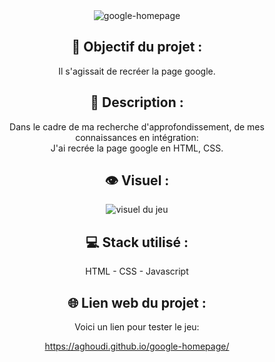 <div align=center><img src="https://user-images.githubusercontent.com/27373255/137556104-b3db7aaa-ad41-45f9-a606-9d36e55aacad.png" alt="google-homepage"/></div>
<h2 align=center>🎯 Objectif du projet :</h2>
<p align=center>Il s'agissait de recréer la page google.</p>

<h2 align=center>📝 Description :</h2>

<p align=center>Dans le cadre de ma recherche d'approfondissement, de mes connaissances en intégration:</br>
J'ai recrée la page google en HTML, CSS.</br>
</p>

<h2 align=center>👁️ Visuel :</h2>
<div align=center><img src="https://i.postimg.cc/XvK18NBm/memory.jpg" alt="visuel du jeu"</div>

<h2 align=center>💻 Stack utilisé :</h2>

<p align=center>HTML - CSS - Javascript</p>

<h2 align=center>🌐 Lien web du projet :</h2>

<p align=center>Voici un lien pour tester le jeu:

  <a title="https://aghoudi.github.io/google-homepage/" role="link" target="_blank" class="text-bold" rel="noopener noreferrer" href="https://aghoudi.github.io/google-homepage/">https://aghoudi.github.io/google-homepage/</a></p>
